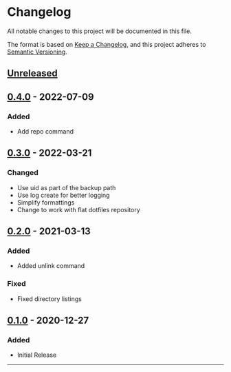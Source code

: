 # Changelog

All notable changes to this project will be documented in this file.

The format is based on [Keep a Changelog](https://keepachangelog.com/en/1.0.0/),
and this project adheres to [Semantic Versioning](https://semver.org/spec/v2.0.0.html).

## [Unreleased]

## [0.4.0] - 2022-07-09

### Added

- Add repo command

## [0.3.0] - 2022-03-21

### Changed

- Use uid as part of the backup path
- Use log create for better logging
- Simplify formattings
- Change to work with flat dotfiles repository

## [0.2.0] - 2021-03-13

### Added

- Added unlink command

### Fixed

- Fixed directory listings

## [0.1.0] - 2020-12-27

### Added

- Initial Release

---

[unreleased]: https://github.com/yasuyuky/wagon/compare/v0.4.0...HEAD
[0.4.0]: https://github.com/yasuyuky/wagon/releases/tag/v0.4.0
[0.3.0]: https://github.com/yasuyuky/wagon/releases/tag/v0.3.0
[0.2.0]: https://github.com/yasuyuky/wagon/releases/tag/v0.2.0
[0.1.0]: https://github.com/yasuyuky/wagon/releases/tag/v0.1.0
